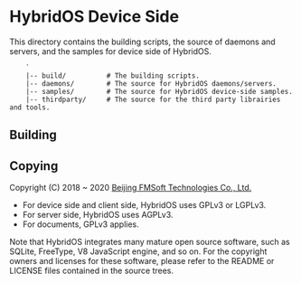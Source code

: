 # HybridOS Device Side

This directory contains the building scripts, the source of daemons and
servers, and the samples for device side of HybridOS.

```
    `
    |-- build/          # The building scripts.
    |-- daemons/        # The source for HybridOS daemons/servers.
    |-- samples/        # The source for HybridOS device-side samples.
    |-- thirdparty/     # The source for the third party librairies and tools.
```

## Building


## Copying

Copyright (C) 2018 \~ 2020 [Beijing FMSoft Technologies Co., Ltd.]

* For device side and client side, HybridOS uses GPLv3 or LGPLv3.
* For server side, HybridOS uses AGPLv3.
* For documents, GPLv3 applies.

Note that HybridOS integrates many mature open source software, such as SQLite,
FreeType, V8 JavaScript engine, and so on. For the copyright owners and licenses
for these software, please refer to the README or LICENSE files contained in
the source trees.

[Beijing FMSoft Technologies Co., Ltd.]: https://www.fmsoft.cn
[FMSoft Technologies]: https://www.fmsoft.cn
[HybridOS Official Site]: https://hybridos.fmsoft.cn

[HybridOS Architecture]: https://github.com/FMSoftCN/hybridos/wiki/HybridOS-Architecture
[HybridOS App Framework]: https://github.com/FMSoftCN/hybridos/wiki/HybridOS-App-Framework
[HybridOS View Markup Language]: https://github.com/FMSoftCN/hybridos/wiki/HybridOS-View-Markup-Language
[HybridOS Foundation Class Library]: https://github.com/FMSoftCN/hybridos/wiki/HybridOS-Foundation-Class-Library
[HybridOS Security Design]: https://github.com/FMSoftCN/hybridos/wiki/HybridOS-Security-Design
[HybridOS Device Simulation Environment]: https://github.com/FMSoftCN/hybridos/wiki/HybridOS-Device-Simulation-Environment
[HybridOS Code and Development Convention]: https://github.com/FMSoftCN/hybridos/wiki/HybridOS-Code-and-Development-Convention

